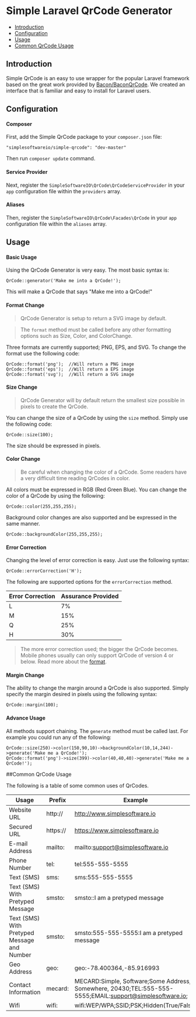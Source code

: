 Simple Laravel QrCode Generator
========================

- [Introduction](#introduction)
- [Configuration](#configuration)
- [Usage](#usage)
- [Common QrCode Usage](#common-usage)

<a name="introduction"></a>
## Introduction
Simple QrCode is an easy to use wrapper for the popular Laravel framework based on the great work provided by [Bacon/BaconQrCode](https://github.com/Bacon/BaconQrCode).  We created an interface that is familiar and easy to install for Laravel users.

<a name="configuration"></a>
## Configuration

#### Composer

First, add the Simple QrCode package to your `composer.json` file:

	"simplesoftwareio/simple-qrcode": "dev-master"
    
Then run `composer update` command.

#### Service Provider

Next, register the `SimpleSoftwareIO\QrCode\QrCodeServiceProvider` in your `app` configuration file within the `providers` array.

#### Aliases

Then, register the `SimpleSoftwareIO\QrCode\Facades\QrCode` in your `app` configuration file within the `aliases` array.

<a name="usage"></a>
## Usage

#### Basic Usage

Using the QrCode Generator is very easy.  The most basic syntax is:

    QrCode::generator('Make me into a QrCode!');

This will make a QrCode that says "Make me into a QrCode!"

#### Format Change

>QrCode Generator is setup to return a SVG image by default.

>The `format` method must be called before any other formatting options such as Size, Color, and ColorChange.

Three formats are currently supported; PNG, EPS, and SVG.  To change the format use the following code:

    QrCode::format('png');  //Will return a PNG image
    QrCode::format('eps');  //Will return a EPS image
    QrCode::format('svg');  //Will return a SVG image

#### Size Change

>QrCode Generator will by default return the smallest size possible in pixels to create the QrCode.

You can change the size of a QrCode by using the `size` method.  Simply use the following code:

    QrCode::size(100);

The size should be expressed in pixels.

#### Color Change

>Be careful when changing the color of a QrCode.  Some readers have a very difficult time reading QrCodes in color.

All colors must be expressed in RGB (Red Green Blue).  You can change the color of a QrCode by using the following:

    QrCode::color(255,255,255);

Background color changes are also supported and be expressed in the same manner.

    QrCode::backgroundColor(255,255,255);

#### Error Correction

Changing the level of error correction is easy.  Just use the following syntax:

    QrCode::errorCorrection('H');

The following are supported options for the `errorCorrection` method.

| Error Correction | Assurance Provided |
| --- | --- |
| L | 7% |
| M | 15% |
| Q | 25% |
| H | 30% |

>The more error correction used; the bigger the QrCode becomes.  Mobile phones usually can only support QrCode of version 4 or below. Read more about the [format](http://en.wikipedia.org/wiki/QR_code#Storage).

#### Margin Change

The ability to change the margin around a QrCode is also supported.  Simply specify the margin desired in pixels using the following syntax:

    QrCode::margin(100);

#### Advance Usage

All methods support chaining.  The `generate` method must be called last.  For example you could run any of the following:

    QrCode::size(250)->color(150,90,10)->backgroundColor(10,14,244)->generate('Make me a QrCode!');
    QrCode::format('png')->size(399)->color(40,40,40)->generate('Make me a QrCode!');

<a name="common-usage"></a>
##Common QrCode Usage

The following is a table of some common uses of QrCodes.

| Usage | Prefix | Example |
| --- | --- | --- |
| Website URL | http:// | http://www.simplesoftware.io |
| Secured URL | https:// | https://www.simplesoftware.io |
| E-mail Address | mailto: | mailto:support@simplesoftware.io |
| Phone Number | tel: | tel:555-555-5555 |
| Text (SMS) | sms: | sms:555-555-5555 |
| Text (SMS) With Pretyped Message | smsto: | smsto::I am a pretyped message |
| Text (SMS) With Pretyped Message and Number | smsto: | smsto:555-555-5555:I am a pretyped message |
| Geo Address | geo: | geo:-78.400364,-85.916993 |
| Contact Information | mecard: | MECARD:Simple, Software;Some Address, Somewhere, 20430;TEL:555-555-5555;EMAIL:support@simplesoftware.io; |
| Wifi | wifi: | wifi:WEP/WPA;SSID;PSK;Hidden(True/False) |